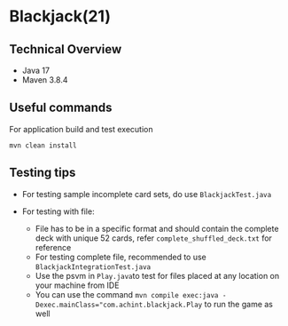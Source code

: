 # Blackjack(21)

## Technical Overview
- Java 17
- Maven 3.8.4

## Useful commands
For application build and test execution
```
mvn clean install
```
## Testing tips

- For testing sample incomplete card sets, do use `BlackjackTest.java`
- For testing with file:

    - File has to be in a specific format and should contain the complete deck with unique 52 cards, refer `complete_shuffled_deck.txt` for reference
    - For testing complete file, recommended to use `BlackjackIntegrationTest.java`
    - Use the psvm in `Play.java`to test for files placed at any location on your machine from IDE
    - You can use the command `mvn compile exec:java -Dexec.mainClass="com.achint.blackjack.Play` to run the game as well
